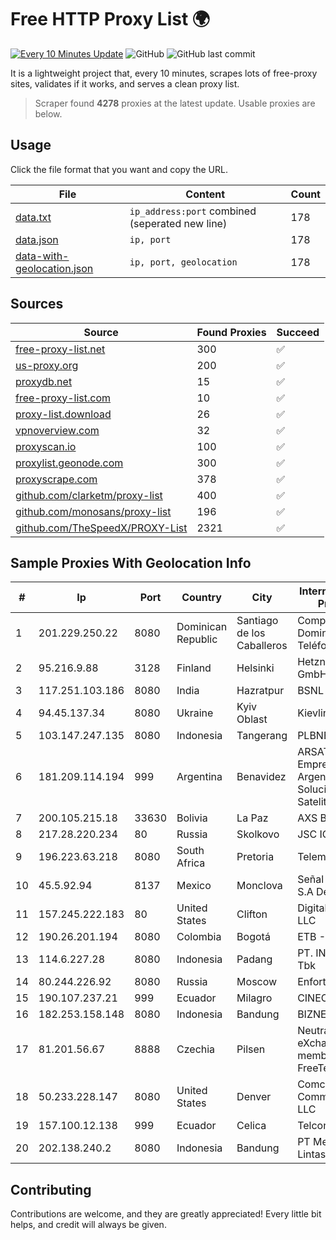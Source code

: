 
# Free HTTP Proxy List 🌍

[![Every 10 Minutes Update](https://github.com/mertguvencli/http-proxy-list/actions/workflows/main.yml/badge.svg?branch=main)](https://github.com/mertguvencli/http-proxy-list/actions/workflows/main.yml)
![GitHub](https://img.shields.io/github/license/mertguvencli/http-proxy-list)
![GitHub last commit](https://img.shields.io/github/last-commit/mertguvencli/http-proxy-list)

It is a lightweight project that, every 10 minutes, scrapes lots of free-proxy sites, validates if it works, and serves a clean proxy list.


> Scraper found **4278** proxies at the latest update. Usable proxies are below.

## Usage

Click the file format that you want and copy the URL.


|File|Content|Count|
|----|-------|-----|
|[data.txt](https://raw.githubusercontent.com/mertguvencli/http-proxy-list/main/proxy-list/data.txt)|`ip_address:port` combined (seperated new line)|178|
|[data.json](https://raw.githubusercontent.com/mertguvencli/http-proxy-list/main/proxy-list/data.json)|`ip, port`|178|
|[data-with-geolocation.json](https://raw.githubusercontent.com/mertguvencli/http-proxy-list/main/proxy-list/data-with-geolocation.json)|`ip, port, geolocation`|178|

## Sources

|Source|Found Proxies|Succeed|
|------|-------------|-------|
|[free-proxy-list.net](https://free-proxy-list.net)|300|✅|
|[us-proxy.org](https://www.us-proxy.org)|200|✅|
|[proxydb.net](http://proxydb.net)|15|✅|
|[free-proxy-list.com](https://free-proxy-list.com/?page=&port=&type%5B%5D=http&type%5B%5D=https&up_time=0&search=Search)|10|✅|
|[proxy-list.download](https://www.proxy-list.download/HTTP)|26|✅|
|[vpnoverview.com](https://vpnoverview.com/privacy/anonymous-browsing/free-proxy-servers)|32|✅|
|[proxyscan.io](https://www.proxyscan.io)|100|✅|
|[proxylist.geonode.com](https://proxylist.geonode.com/api/proxy-list?limit=300&page=1&sort_by=lastChecked&sort_type=desc&protocols=http,https)|300|✅|
|[proxyscrape.com](https://api.proxyscrape.com/v2/?request=displayproxies&protocol=http&timeout=10000&country=all&ssl=all&anonymity=all)|378|✅|
|[github.com/clarketm/proxy-list](https://raw.githubusercontent.com/clarketm/proxy-list/master/proxy-list-raw.txt)|400|✅|
|[github.com/monosans/proxy-list](https://raw.githubusercontent.com/monosans/proxy-list/main/proxies/http.txt)|196|✅|
|[github.com/TheSpeedX/PROXY-List](https://raw.githubusercontent.com/TheSpeedX/PROXY-List/master/http.txt)|2321|✅|


## Sample Proxies With Geolocation Info

|#|Ip|Port|Country|City|Internet Service Provider|
|-|--|----|-------|----|-------------------------|
|1|201.229.250.22|8080|Dominican Republic|Santiago de los Caballeros|Compañía Dominicana de Teléfonos S. A.|
|2|95.216.9.88|3128|Finland|Helsinki|Hetzner Online GmbH|
|3|117.251.103.186|8080|India|Hazratpur|BSNL Internet|
|4|94.45.137.34|8080|Ukraine|Kyiv Oblast|Kievline LLC|
|5|103.147.247.135|8080|Indonesia|Tangerang|PLBNET|
|6|181.209.114.194|999|Argentina|Benavidez|ARSAT - Empresa Argentina de Soluciones Satelitales S.A|
|7|200.105.215.18|33630|Bolivia|La Paz|AXS Bolivia S. A.|
|8|217.28.220.234|80|Russia|Skolkovo|JSC IOT|
|9|196.223.63.218|8080|South Africa|Pretoria|Telemasters|
|10|45.5.92.94|8137|Mexico|Monclova|Señal Interactiva, S.A De C.V|
|11|157.245.222.183|80|United States|Clifton|DigitalOcean, LLC|
|12|190.26.201.194|8080|Colombia|Bogotá|ETB - Colombia|
|13|114.6.227.28|8080|Indonesia|Padang|PT. INDOSAT Tbk|
|14|80.244.226.92|8080|Russia|Moscow|Enforta-MSK|
|15|190.107.237.21|999|Ecuador|Milagro|CINECABLE TV|
|16|182.253.158.148|8080|Indonesia|Bandung|BIZNET|
|17|81.201.56.67|8888|Czechia|Pilsen|Neutral Free eXchange members - FreeTel alternate|
|18|50.233.228.147|8080|United States|Denver|Comcast Cable Communications, LLC|
|19|157.100.12.138|999|Ecuador|Celica|Telconet S.A|
|20|202.138.240.2|8080|Indonesia|Bandung|PT Melvar Lintasnusa|



## Contributing

Contributions are welcome, and they are greatly appreciated! Every
little bit helps, and credit will always be given.

